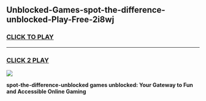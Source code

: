 
## Unblocked-Games-spot-the-difference-unblocked-Play-Free-2i8wj
<h3>
<a href="https://premium76.site?title=spot-the-difference-unblocked&ref=21A">CLICK TO PLAY</a></h3>
<hr>

<h3>
<a href="https://premium76.site?title=spot-the-difference-unblocked&ref=21A">CLICK 2 PLAY</a>
  
</h3>

<a href="https://premium76.site?title=spot-the-difference-unblocked&ref=21A"><img src="https://clearcache.store/games.png"></a>


**spot-the-difference-unblocked games unblocked: Your Gateway to Fun and Accessible Online Gaming**
